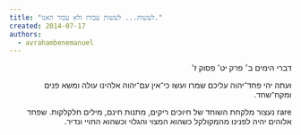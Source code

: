 ```yaml
---
title: "לעשות... לעשות עבורו ולא עבור האגו."
created: 2014-07-17
authors: 
  - avrahambenemanuel
---
```

<div dir="rtl">
דברי הימים ב׳ פרק יט' פסוק ז'

ועתה יהי פחד־יהוה עליכם שמרו ועשו כי־אין עם־יהוה אלהינו עולה ומשא פנים ומקח־שחד.

rare נעצור מלקחת השוחד של חיוכים ריקים, מתנות חינם, מילים חלקלקות. שפחד אלוהים יהיה לפנינו מהמקולקל כשהוא המצוי והגלוי וכשהוא החויי ונדיר.
</div>